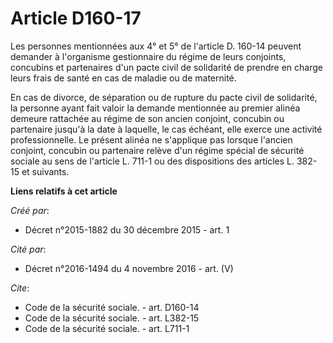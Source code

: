 # Article D160-17

Les personnes mentionnées aux 4° et 5° de l'article D. 160-14 peuvent demander à l'organisme gestionnaire du régime de leurs
conjoints, concubins et partenaires d'un pacte civil de solidarité de prendre en charge leurs frais de santé en cas de
maladie ou de maternité. 

En cas de divorce, de séparation ou de rupture du pacte civil de solidarité, la personne ayant fait valoir la demande
mentionnée au premier alinéa demeure rattachée au régime de son ancien conjoint, concubin ou partenaire jusqu'à la date à
laquelle, le cas échéant, elle exerce une activité professionnelle. Le présent alinéa ne s'applique pas lorsque l'ancien
conjoint, concubin ou partenaire relève d'un régime spécial de sécurité sociale au sens de l'article L. 711-1 ou des
dispositions des articles L. 382-15 et suivants.

**Liens relatifs à cet article**

_Créé par_:

  - Décret n°2015-1882 du 30 décembre 2015 - art. 1

_Cité par_:

  - Décret n°2016-1494 du 4 novembre 2016 - art. (V)

_Cite_:

  - Code de la sécurité sociale. - art. D160-14
  - Code de la sécurité sociale. - art. L382-15
  - Code de la sécurité sociale. - art. L711-1
